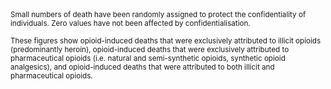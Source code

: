 <small>
Small numbers of death have been randomly assigned to protect the confidentiality of individuals. Zero values have not been affected by confidentialisation.

These figures show opioid-induced deaths that were exclusively attributed to illicit opioids (predominantly heroin), opioid-induced deaths that were exclusively attributed to pharmaceutical opioids (i.e. natural and semi-synthetic opioids, synthetic opioid analgesics), and opioid-induced deaths that were attributed to both illicit and pharmaceutical opioids.
</small>
